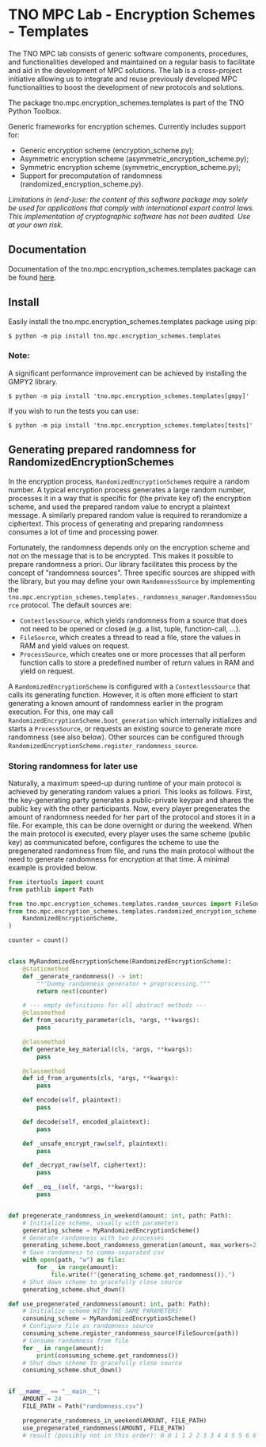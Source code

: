 # TNO MPC Lab - Encryption Schemes - Templates

The TNO MPC lab consists of generic software components, procedures, and
functionalities developed and maintained on a regular basis to facilitate and
aid in the development of MPC solutions. The lab is a cross-project initiative
allowing us to integrate and reuse previously developed MPC functionalities to
boost the development of new protocols and solutions.

The package tno.mpc.encryption_schemes.templates is part of the TNO Python
Toolbox.

Generic frameworks for encryption schemes. Currently includes support for:

- Generic encryption scheme (encryption_scheme.py);
- Asymmetric encryption scheme (asymmetric_encryption_scheme.py);
- Symmetric encryption scheme (symmetric_encryption_scheme.py);
- Support for precomputation of randomness (randomized_encryption_scheme.py).

_Limitations in (end-)use: the content of this software package may solely be
used for applications that comply with international export control laws._  
_This implementation of cryptographic software has not been audited. Use at your
own risk._

## Documentation

Documentation of the tno.mpc.encryption_schemes.templates package can be found
[here](https://docs.mpc.tno.nl/encryption_schemes/templates/4.1.2).

## Install

Easily install the tno.mpc.encryption_schemes.templates package using pip:

```console
$ python -m pip install tno.mpc.encryption_schemes.templates
```

### Note:

A significant performance improvement can be achieved by installing the GMPY2
library.

```console
$ python -m pip install 'tno.mpc.encryption_schemes.templates[gmpy]'
```

If you wish to run the tests you can use:

```console
$ python -m pip install 'tno.mpc.encryption_schemes.templates[tests]'
```

## Generating prepared randomness for RandomizedEncryptionSchemes

In the encryption process, `RandomizedEncryptionScheme`s require a random
number. A typical encryption process generates a large random number, processes
it in a way that is specific for (the private key of) the encryption scheme, and
used the prepared random value to encrypt a plaintext message. A similarly
prepared random value is required to rerandomize a ciphertext. This process of
generating and preparing randomness consumes a lot of time and processing power.

Fortunately, the randomness depends only on the encryption scheme and not on the
message that is to be encrypted. This makes it possible to prepare randomness a
priori. Our library facilitates this process by the concept of "randomness
sources". Three specific sources are shipped with the library, but you may
define your own `RandomnessSource` by implementing the
`tno.mpc.encryption_schemes.templates._randomness_manager.RandomnessSource`
protocol. The default sources are:

- `ContextlessSource`, which yields randomness from a source that does not need
  to be opened or closed (e.g. a list, tuple, function-call, ...).
- `FileSource`, which creates a thread to read a file, store the values in RAM
  and yield values on request.
- `ProcessSource`, which creates one or more processes that all perform function
  calls to store a predefined number of return values in RAM and yield on
  request.

A `RandomizedEncryptionScheme` is configured with a `ContextlessSource` that
calls its generating function. However, it is often more efficient to start
generating a known amount of randomness earlier in the program execution. For
this, one may call `RandomizedEncryptionScheme.boot_generation` which internally
initializes and starts a `ProcessSource`, or requests an existing source to
generate more randomness (see also below). Other sources can be configured
through `RandomizedEncryptionScheme.register_randomness_source`.

### Storing randomness for later use

Naturally, a maximum speed-up during runtime of your main protocol is achieved
by generating random values a priori. This looks as follows. First, the
key-generating party generates a public-private keypair and shares the public
key with the other participants. Now, every player pregenerates the amount of
randomness needed for her part of the protocol and stores it in a file. For
example, this can be done overnight or during the weekend. When the main
protocol is executed, every player uses the same scheme (public key) as
communicated before, configures the scheme to use the pregenerated randomness
from file, and runs the main protocol without the need to generate randomness
for encryption at that time. A minimal example is provided below.

```py
from itertools import count
from pathlib import Path

from tno.mpc.encryption_schemes.templates.random_sources import FileSource
from tno.mpc.encryption_schemes.templates.randomized_encryption_scheme import (
    RandomizedEncryptionScheme,
)

counter = count()


class MyRandomizedEncryptionScheme(RandomizedEncryptionScheme):
    @staticmethod
    def _generate_randomness() -> int:
        """Dummy randomness generator + preprocessing."""
        return next(counter)

    # --- empty definitions for all abstract methods ---
    @classmethod
    def from_security_parameter(cls, *args, **kwargs):
        pass

    @classmethod
    def generate_key_material(cls, *args, **kwargs):
        pass

    @classmethod
    def id_from_arguments(cls, *args, **kwargs):
        pass

    def encode(self, plaintext):
        pass

    def decode(self, encoded_plaintext):
        pass

    def _unsafe_encrypt_raw(self, plaintext):
        pass

    def _decrypt_raw(self, ciphertext):
        pass

    def __eq__(self, *args, **kwargs):
        pass


def pregenerate_randomness_in_weekend(amount: int, path: Path):
    # Initialize scheme, usually with parameters
    generating_scheme = MyRandomizedEncryptionScheme()
    # Generate randomness with two processes
    generating_scheme.boot_randomness_generation(amount, max_workers=2)
    # Save randomness to comma-separated csv
    with open(path, "w") as file:
        for _ in range(amount):
            file.write(f"{generating_scheme.get_randomness()},")
    # Shut down scheme to gracefully close source
    generating_scheme.shut_down()

def use_pregenerated_randomness(amount: int, path: Path):
    # Initialize scheme WITH THE SAME PARAMETERS!
    consuming_scheme = MyRandomizedEncryptionScheme()
    # Configure file as randomness source
    consuming_scheme.register_randomness_source(FileSource(path))
    # Consume randomness from file
    for _ in range(amount):
        print(consuming_scheme.get_randomness())
    # Shut down scheme to gracefully close source
    consuming_scheme.shut_down()


if __name__ == "__main__":
    AMOUNT = 24
    FILE_PATH = Path("randomness.csv")

    pregenerate_randomness_in_weekend(AMOUNT, FILE_PATH)
    use_pregenerated_randomness(AMOUNT, FILE_PATH)
    # result (possibly not in this order): 0 0 1 1 2 2 3 3 4 4 5 5 6 6 7 7 8 8 9 9 10 10 11 11
```
